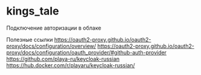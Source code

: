 # kings_tale
Подключение авторизации в облаке

Полезные ссылки
https://oauth2-proxy.github.io/oauth2-proxy/docs/configuration/overview/
https://oauth2-proxy.github.io/oauth2-proxy/docs/configuration/oauth_provider/#github-auth-provider
https://github.com/playa-ru/keycloak-russian
https://hub.docker.com/r/playaru/keycloak-russian/
